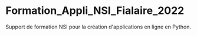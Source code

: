 # Formation_Appli_NSI_Fialaire_2022
Support de formation NSI pour la création d'applications en ligne en Python.

<img src="">
